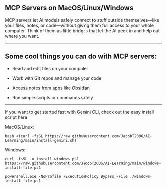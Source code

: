 ## MCP Servers on MacOS/Linux/Windows

MCP servers let AI models safely connect to stuff outside themselves—like your files, notes, or code—without giving them full access to your whole computer. Think of them as little bridges that let the AI peek in and help out where you want.

***

## Some cool things you can do with MCP servers:

- Read and edit files on your computer

- Work with Git repos and manage your code

- Access notes from apps like Obsidian

- Run simple scripts or commands safely

***

If you want to get started fast with Gemini CLI, check out the easy install script here

MacOS/Linux:
``` 
bash <(curl -fsSL https://raw.githubusercontent.com/JacobT2006/AI-Learning/main/install-gemini.sh)
```
Windows:
```
curl -fsSL -o install-windows.ps1 https://raw.githubusercontent.com/JacobT2006/AI-Learning/main/windows-install-file.ps1

powershell.exe -NoProfile -ExecutionPolicy Bypass -File ./windows-install-file.ps1
```
